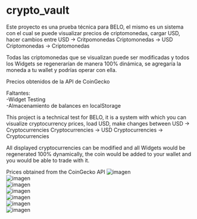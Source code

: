 # crypto_vault


Este proyecto es una prueba técnica para BELO, el mismo es un sistema con el cual se puede visualizar precios de criptomonedas, cargar USD, hacer cambios entre 
USD -> Critpomonedas
Criptomonedas -> USD 
Criptomonedas -> Criptomonedas

Todas las criptomonedas que se visualizan puede ser modificadas y todos los Widgets se regenerarían de manera 100% dinámica, se agregaría la moneda a tu wallet y podrías operar con ella.

Precios obtenidos de la API de CoinGecko

Faltantes: <br>
  -Widget Testing<br>
  -Almacenamiento de balances en localStorage<br>


This project is a technical test for BELO, it is a system with which you can visualize cryptocurrency prices, load USD, make changes between 
USD -> Cryptocurrencies
Cryptocurrencies -> USD 
Cryptocurrencies -> Cryptocurrencies

All displayed cryptocurrencies can be modified and all Widgets would be regenerated 100% dynamically, the coin would be added to your wallet and you would be able to trade with it.

Prices obtained from the CoinGecko API
![imagen](https://user-images.githubusercontent.com/56406317/151268356-06feaeb8-0700-48d3-aa05-beefc28278bd.png)<br>
![imagen](https://user-images.githubusercontent.com/56406317/151268366-823db567-8e42-4922-aa07-410d28f9fbc4.png)<br>
![imagen](https://user-images.githubusercontent.com/56406317/151268381-835c56ca-e55a-4d67-b5a0-8ead9370d6eb.png)<br>
![imagen](https://user-images.githubusercontent.com/56406317/151268143-87d8dfa4-8fba-4e00-98e2-a361ddfccc35.png)<br>
![imagen](https://user-images.githubusercontent.com/56406317/151268178-949016cf-9ce8-440d-99d5-ee3c57380b58.png)<br>
![imagen](https://user-images.githubusercontent.com/56406317/151268214-8e6d9d7b-9854-4761-865a-9761138e5c51.png)<br>
![imagen](https://user-images.githubusercontent.com/56406317/151268423-eb4cd2cc-6728-4937-bb6d-88f0addb53b4.png)<br>

